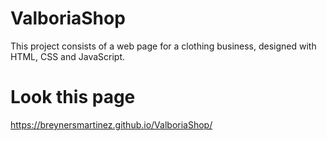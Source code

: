 # ValboriaShop
This project consists of a web page for a clothing business, designed with HTML, CSS and JavaScript.  
# Look this page 
https://breynersmartinez.github.io/ValboriaShop/